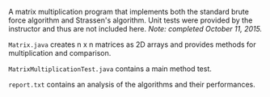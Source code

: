 A matrix multiplication program that implements both the standard brute force algorithm and Strassen's algorithm. Unit tests were provided by the instructor and thus are not included here. *Note: completed October 11, 2015.*

`Matrix.java` creates n x n matrices as 2D arrays and provides methods for multiplication and comparison.

`MatrixMultiplicationTest.java` contains a main method test.

`report.txt` contains an analysis of the algorithms and their performances.
